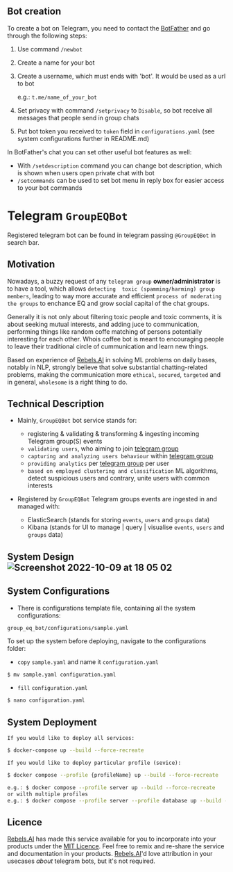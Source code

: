 ## Bot creation
To create a bot on Telegram, you need to contact the [BotFather](https://telegram.me/BotFather) and go through the following steps:
1. Use command `/newbot`
2. Create a name for your bot
3. Create a username, which must ends with 'bot'. It would be used as a url to bot

    e.g.: `t.me/name_of_your_bot`
4. Set privacy with command `/setprivacy` to `Disable`, so bot receive all messages that people send in group chats
5. Put bot token you received to `token` field in `configurations.yaml` (see system configurations further in README.md)

In BotFather's chat you can set other useful bot features as well:
- With `/setdescription` command you can change bot description, which is shown when users open private chat with bot
- `/setcommands` can be used to set bot menu in reply box for easier access to your bot commands

# Telegram `GroupEQBot` 
Registered telegram bot can be found in telegram passing `@GroupEQBot` in search bar.


## Motivation
Nowadays, a buzzy request of any `telegram group` **owner/administrator** is to have a tool, which allows `detecting 
toxic (spamming/harming) group members`, leading to way more accurate and efficient `process of moderating the groups` to enchance EQ and grow social capital of the chat groups. 

Generally it is not only about filtering toxic people and toxic comments, it is about seeking mutual interests, and adding juce to communication, performing things like random coffe matching of persons potentially interesting for each other. Whois coffee bot is meant to encouraging people to leave their traditional circle of cummunication and learn new things.

Based on experience of [Rebels.AI](https://rebels.ai) in solving ML problems on daily bases, notably in NLP, 
strongly believe that solve substantial chatting-related problems, making the communication
more `ethical`, `secured`, `targeted` and in general, `wholesome` is a right thing to do.


## Technical Description
- Mainly, `GroupEQBot` bot service stands for:
  - registering & validating & transforming & ingesting incoming Telegram group(S) events    
  - `validating users`, who aiming to join [telegram group](https://www.telegram-group.com/en/blog/the-difference-between-telegram-groups-and-telegram-channels/) 
  - `capturing and analyzing users behaviour` within [telegram group](https://www.telegram-group.com/en/blog/the-difference-between-telegram-groups-and-telegram-channels/)  
  - `providing analytics` per [telegram group](https://www.telegram-group.com/en/blog/the-difference-between-telegram-groups-and-telegram-channels/) per user
  - `based on employed clustering and classification` ML algorithms, detect suspicious users and contrary, unite users with common interests

- Registered by `GroupEQBot` Telegram groups events are ingested in and managed with:
  - ElasticSearch (stands for storing `events`, `users` and `groups` data)
  - Kibana (stands for UI to manage | query | visualise `events`, `users` and `groups` data)

## System Design ![Screenshot 2022-10-09 at 18 05 02](https://user-images.githubusercontent.com/37558223/194764215-3d3584b9-b28b-4283-9d2c-44efee6db278.png)

## System Configurations
- There is configurations template file, containing all the system configurations:
```
group_eq_bot/configurations/sample.yaml
```

To set up the system before deploying, navigate to the configurations folder:
 - `copy` `sample.yaml` and name it `configuration.yaml`
```bash
$ mv sample.yaml configuration.yaml
```
 - `fill` `configuration.yaml`
```bash
$ nano configuration.yaml
```

## System Deployment
``
If you would like to deploy all services:
``
```bash
$ docker-compose up --build --force-recreate
```

``
If you would like to deploy particular profile (sevice):
``
```bash
$ docker compose --profile {profileName} up --build --force-recreate 
```
```bash
e.g.: $ docker compose --profile server up --build --force-recreate
or wilth multiple profiles
e.g.: $ docker compose --profile server --profile database up --build --force-recreate
```


## Licence
[Rebels.AI](https://rebels.ai) has made this service available for you to incorporate into your products under the [MIT Licence](https://mit-license.org). Feel free to remix and re-share the service and documentation in your products.
[Rebels.AI](https://rebels.ai)'d love attribution in your usecases *about* telegram bots, but it's not required.
